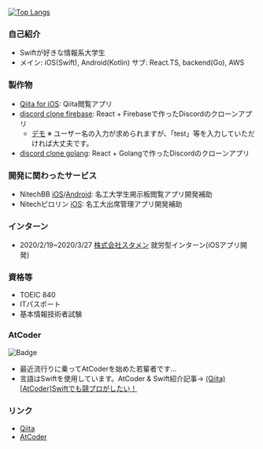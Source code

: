 [![Top Langs](https://github-readme-stats.vercel.app/api/top-langs/?username=kntkymt&layout=compact)](https://github.com/anuraghazra/github-readme-stats)

### 自己紹介
- Swiftが好きな情報系大学生
- メイン: iOS(Swift), Android(Kotlin) サブ: React.TS, backend(Go), AWS

### 製作物
- [Qiita for iOS](https://github.com/kntkymt/Qiita_for_iOS): Qiita閲覧アプリ
- [discord clone firebase](https://github.com/kntkymt/discord_clone_firebase): React + Firebaseで作ったDiscordのクローンアプリ
    - [デモ](https://discord-clone-36c89.web.app/)
    ※ ユーザー名の入力が求められますが、「test」等を入力していただければ大丈夫です。
- [discord clone golang](https://github.com/kntkymt/discord_clone_golang): React + Golangで作ったDiscordのクローンアプリ
    
### 開発に関わったサービス
- NitechBB [iOS](https://apps.apple.com/us/app/id1525858812)/[Android](https://play.google.com/store/apps/details?id=com.c0de_mattari.nitechbb): 名工大学生掲示板閲覧アプリ開発補助
- Nitechピロリン [iOS](https://apps.apple.com/us/app/id1449703640): 名工大出席管理アプリ開発補助

### インターン
- 2020/2/19~2020/3/27 [株式会社スタメン](https://stmn.co.jp/) 就労型インターン(iOSアプリ開発)

### 資格等
- TOEIC 840
- ITパスポート
- 基本情報技術者試験
    
### AtCoder

![Badge](https://cp-logo.vercel.app/atcoder/kntkymt)

- 最近流行りに乗ってAtCoderを始めた若輩者です...
- 言語はSwiftを使用しています。AtCoder & Swift紹介記事→ [(Qiita)[AtCoder]Swiftでも競プロがしたい！](https://qiita.com/kntkymt/items/4f02c6b90462f354de6d)

### リンク
- [Qiita](https://qiita.com/kntkymt)
- [AtCoder](https://atcoder.jp/users/kntkymt)
